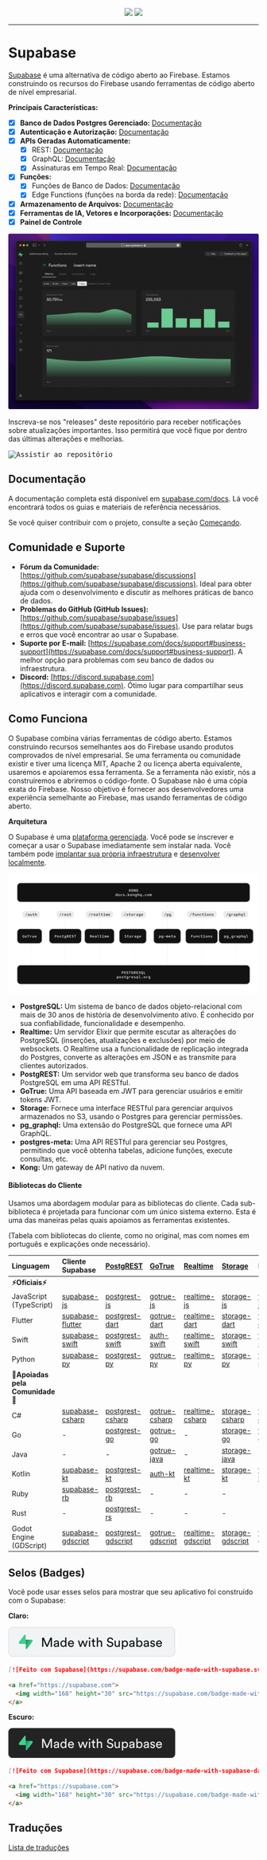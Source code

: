 <p align="center">
<img src="https://user-images.githubusercontent.com/8291514/213727234-cda046d6-28c6-491a-b284-b86c5cede25d.png#gh-light-mode-only">
<img src="https://user-images.githubusercontent.com/8291514/213727225-56186826-bee8-43b5-9b15-86e839d89393.png#gh-dark-mode-only">
</p>

---

# Supabase

[Supabase](https://supabase.com) é uma alternativa de código aberto ao Firebase. Estamos construindo os recursos do Firebase usando ferramentas de código aberto de nível empresarial.

**Principais Características:**

- [x] **Banco de Dados Postgres Gerenciado:** [Documentação](https://supabase.com/docs/guides/database)
- [x] **Autenticação e Autorização:** [Documentação](https://supabase.com/docs/guides/auth)
- [x] **APIs Geradas Automaticamente:**
    - [x] REST: [Documentação](https://supabase.com/docs/guides/api)
    - [x] GraphQL: [Documentação](https://supabase.com/docs/guides/graphql)
    - [x] Assinaturas em Tempo Real: [Documentação](https://supabase.com/docs/guides/realtime)
- [x] **Funções:**
    - [x] Funções de Banco de Dados: [Documentação](https://supabase.com/docs/guides/database/functions)
    - [x] Edge Functions (funções na borda da rede): [Documentação](https://supabase.com/docs/guides/functions)
- [x] **Armazenamento de Arquivos:** [Documentação](https://supabase.com/docs/guides/storage)
- [x] **Ferramentas de IA, Vetores e Incorporações:** [Documentação](https://supabase.com/docs/guides/ai)
- [x] **Painel de Controle**

![Painel de Controle do Supabase](https://raw.githubusercontent.com/supabase/supabase/master/apps/www/public/images/github/supabase-dashboard.png)

Inscreva-se nos "releases" deste repositório para receber notificações sobre atualizações importantes. Isso permitirá que você fique por dentro das últimas alterações e melhorias.

<kbd><img src="https://raw.githubusercontent.com/supabase/supabase/d5f7f413ab356dc1a92075cb3cee4e40a957d5b1/web/static/watch-repo.gif" alt="Assistir ao repositório"/></kbd>

## Documentação

A documentação completa está disponível em [supabase.com/docs](https://supabase.com/docs). Lá você encontrará todos os guias e materiais de referência necessários.

Se você quiser contribuir com o projeto, consulte a seção [Começando](./../DEVELOPERS.md).

## Comunidade e Suporte

*   **Fórum da Comunidade:** [https://github.com/supabase/supabase/discussions](https://github.com/supabase/supabase/discussions). Ideal para obter ajuda com o desenvolvimento e discutir as melhores práticas de banco de dados.
*   **Problemas do GitHub (GitHub Issues):** [https://github.com/supabase/supabase/issues](https://github.com/supabase/supabase/issues). Use para relatar bugs e erros que você encontrar ao usar o Supabase.
*   **Suporte por E-mail:** [https://supabase.com/docs/support#business-support](https://supabase.com/docs/support#business-support). A melhor opção para problemas com seu banco de dados ou infraestrutura.
*   **Discord:** [https://discord.supabase.com](https://discord.supabase.com). Ótimo lugar para compartilhar seus aplicativos e interagir com a comunidade.

## Como Funciona

O Supabase combina várias ferramentas de código aberto. Estamos construindo recursos semelhantes aos do Firebase usando produtos comprovados de nível empresarial. Se uma ferramenta ou comunidade existir e tiver uma licença MIT, Apache 2 ou licença aberta equivalente, usaremos e apoiaremos essa ferramenta. Se a ferramenta não existir, nós a construiremos e abriremos o código-fonte. O Supabase não é uma cópia exata do Firebase. Nosso objetivo é fornecer aos desenvolvedores uma experiência semelhante ao Firebase, mas usando ferramentas de código aberto.

**Arquitetura**

O Supabase é uma [plataforma gerenciada](https://supabase.com/dashboard). Você pode se inscrever e começar a usar o Supabase imediatamente sem instalar nada. Você também pode [implantar sua própria infraestrutura](https://supabase.com/docs/guides/hosting/overview) e [desenvolver localmente](https://supabase.com/docs/guides/local-development).

![Arquitetura](./../apps/docs/public/img/supabase-architecture.svg)

*   **PostgreSQL:** Um sistema de banco de dados objeto-relacional com mais de 30 anos de história de desenvolvimento ativo. É conhecido por sua confiabilidade, funcionalidade e desempenho.
*   **Realtime:** Um servidor Elixir que permite escutar as alterações do PostgreSQL (inserções, atualizações e exclusões) por meio de websockets. O Realtime usa a funcionalidade de replicação integrada do Postgres, converte as alterações em JSON e as transmite para clientes autorizados.
*   **PostgREST:** Um servidor web que transforma seu banco de dados PostgreSQL em uma API RESTful.
*   **GoTrue:** Uma API baseada em JWT para gerenciar usuários e emitir tokens JWT.
*   **Storage:** Fornece uma interface RESTful para gerenciar arquivos armazenados no S3, usando o Postgres para gerenciar permissões.
*   **pg_graphql:** Uma extensão do PostgreSQL que fornece uma API GraphQL.
*   **postgres-meta:** Uma API RESTful para gerenciar seu Postgres, permitindo que você obtenha tabelas, adicione funções, execute consultas, etc.
*   **Kong:** Um gateway de API nativo da nuvem.

#### Bibliotecas do Cliente

Usamos uma abordagem modular para as bibliotecas do cliente. Cada sub-biblioteca é projetada para funcionar com um único sistema externo. Esta é uma das maneiras pelas quais apoiamos as ferramentas existentes.

(Tabela com bibliotecas do cliente, como no original, mas com nomes em português e explicações onde necessário).

| Linguagem                       | Cliente Supabase                                                   | [PostgREST](https://www.postgresql.org/)                                                                         | [GoTrue](https://github.com/supabase/gotrue)                                                                                | [Realtime](https://github.com/supabase/realtime)                                                                              | [Storage](https://github.com/supabase/storage-api)                                                                                 | Functions                                                                               |
| :-------------------------- | :------------------------------------------------------------------ | :-------------------------------------------------------------------------------- | :------------------------------------------------------------------------------------ | :----------------------------------------------------------------------------------- | :-------------------------------------------------------------------------------------- | :----------------------------------------------------------------------------------- |
| **⚡️Oficiais⚡️**         |                                                                     |                                                                                   |                                                                                      |                                                                                     |                                                                                        |                                                                                      |
| JavaScript (TypeScript)     | [supabase-js](https://github.com/supabase/supabase-js)               | [postgrest-js](https://github.com/supabase/postgrest-js)                             | [gotrue-js](https://github.com/supabase/gotrue-js)                                     | [realtime-js](https://github.com/supabase/realtime-js)                                 | [storage-js](https://github.com/supabase/storage-js)                                   | [functions-js](https://github.com/supabase/functions-js)                             |
| Flutter                     | [supabase-flutter](https://github.com/supabase/supabase-flutter)     | [postgrest-dart](https://github.com/supabase/postgrest-dart)                         | [gotrue-dart](https://github.com/supabase/gotrue-dart)                                 | [realtime-dart](https://github.com/supabase/realtime-dart)                             | [storage-dart](https://github.com/supabase/storage-dart)                               | [functions-dart](https://github.com/supabase/functions-dart)                         |
| Swift                      | [supabase-swift](https://github.com/supabase/supabase-swift)          | [postgrest-swift](https://github.com/supabase/supabase-swift/tree/main/Sources/PostgREST) | [auth-swift](https://github.com/supabase/supabase-swift/tree/main/Sources/Auth)     | [realtime-swift](https://github.com/supabase/supabase-swift/tree/main/Sources/Realtime) | [storage-swift](https://github.com/supabase/supabase-swift/tree/main/Sources/Storage) | [functions-swift](https://github.com/supabase/supabase-swift/tree/main/Sources/Functions) |
| Python                      | [supabase-py](https://github.com/supabase/supabase-py)               | [postgrest-py](https://github.com/supabase/postgrest-py)                             | [gotrue-py](https://github.com/supabase/gotrue-py)                                     | [realtime-py](https://github.com/supabase/realtime-py)                                 | [storage-py](https://github.com/supabase/storage-py)                                   | [functions-py](https://github.com/supabase/functions-py)                             |
| **💚Apoiadas pela Comunidade💚** |                                                                     |                                                                                   |                                                                                      |                                                                                     |                                                                                        |                                                                                      |
| C#                          | [supabase-csharp](https://github.com/supabase-community/supabase-csharp) | [postgrest-csharp](https://github.com/supabase-community/postgrest-csharp)           | [gotrue-csharp](https://github.com/supabase-community/gotrue-csharp)                 | [realtime-csharp](https://github.com/supabase-community/realtime-csharp)             | [storage-csharp](https://github.com/supabase-community/storage-csharp)                 | [functions-csharp](https://github.com/supabase-community/functions-csharp)           |
| Go                          | -                                                                   | [postgrest-go](https://github.com/supabase-community/postgrest-go)                     | [gotrue-go](https://github.com/supabase-community/gotrue-go)                           | -                                                                                   | [storage-go](https://github.com/supabase-community/storage-go)                       | [functions-go](https://github.com/supabase-community/functions-go)                   |
| Java                        | -                                                                   | -                                                                                   | [gotrue-java](https://github.com/supabase-community/gotrue-java)                       | -                                                                                   | [storage-java](https://github.com/supabase-community/storage-java)                   | -                                                                                   |
| Kotlin                      | [supabase-kt](https://github.com/supabase-community/supabase-kt)       | [postgrest-kt](https://github.com/supabase-community/supabase-kt/tree/master/Postgrest) | [auth-kt](https://github.com/supabase-community/supabase-kt/tree/master/Auth)         | [realtime-kt](https://github.com/supabase-community/supabase-kt/tree/master/Realtime)   | [storage-kt](https://github.com/supabase-community/supabase-kt/tree/master/Storage)   | [functions-kt](https://github.com/supabase-community/supabase-kt/tree/master/Functions) |
| Ruby                      | [supabase-rb](https://github.com/supabase-community/supabase-rb)      |      [postgrest-rb](https://github.com/supabase-community/postgrest-rb)                                                                             |    -                                                                                  |        -                                                                            |     -                                                                                 |          -                                                                          |
| Rust                      |      -                                                                 |       [postgrest-rs](https://github.com/supabase-community/postgrest-rs)                                                                            |      -                                                                                 |       -                                                                             |       -                                                                                |         -                                                                           |
| Godot Engine (GDScript)      |   [supabase-gdscript](https://github.com/supabase-community/godot-engine.supabase)                                                                  |        [postgrest-gdscript](https://github.com/supabase-community/postgrest-gdscript)                                                                            |        [gotrue-gdscript](https://github.com/supabase-community/gotrue-gdscript)                                                                                |    [realtime-gdscript](https://github.com/supabase-community/realtime-gdscript)                                                                                  |         [storage-gdscript](https://github.com/supabase-community/storage-gdscript)                                                                                 |  [functions-gdscript](https://github.com/supabase-community/functions-gdscript)                                                                                       |

## Selos (Badges)

Você pode usar esses selos para mostrar que seu aplicativo foi construído com o Supabase:

**Claro:**

![Feito com Supabase](./../apps/www/public/badge-made-with-supabase.svg)

```md
[![Feito com Supabase](https://supabase.com/badge-made-with-supabase.svg)](https://supabase.com)
```

```html
<a href="https://supabase.com">
  <img width="168" height="30" src="https://supabase.com/badge-made-with-supabase.svg" alt="Feito com Supabase" />
</a>
```

**Escuro:**

![Feito com Supabase (versão escura)](./../apps/www/public/badge-made-with-supabase-dark.svg)

```md
[![Feito com Supabase](https://supabase.com/badge-made-with-supabase-dark.svg)](https://supabase.com)
```

```html
<a href="https://supabase.com">
  <img width="168" height="30" src="https://supabase.com/badge-made-with-supabase-dark.svg" alt="Feito com Supabase" />
</a>
```

## Traduções

[Lista de traduções](./languages.md)
